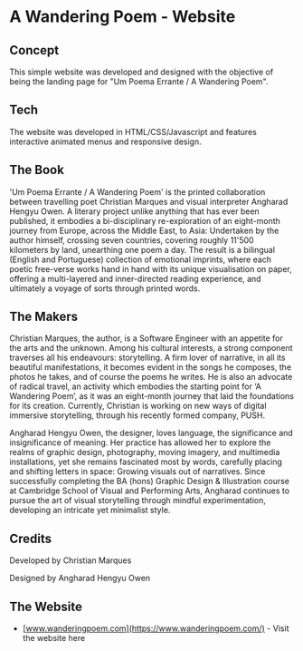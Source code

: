 # A Wandering Poem - Website

## Concept
This simple website was developed and designed with the objective of being the landing page for "Um Poema Errante / A Wandering Poem".

## Tech
The website was developed in HTML/CSS/Javascript and features interactive animated menus and responsive design.

## The Book
'Um Poema Errante / A Wandering Poem' is the printed collaboration between travelling poet Christian Marques and visual interpreter Angharad Hengyu Owen. A literary project unlike anything that has ever been published, it embodies a bi-disciplinary re-exploration of an eight-month journey from Europe, across the Middle East, to Asia: Undertaken by the author himself, crossing seven countries, covering roughly 11'500 kilometers by land, unearthing one poem a day. The result is a bilingual (English and Portuguese) collection of emotional imprints, where each poetic free-verse works hand in hand with its unique visualisation on paper, offering a multi-layered and inner-directed reading experience, and ultimately a voyage of sorts through printed words.

## The Makers
Christian Marques, the author, 
is a Software Engineer with an appetite for the arts and the unknown. Among his cultural interests, a strong component traverses all his endeavours: storytelling. A firm lover of narrative, in all its beautiful manifestations, it becomes evident in the songs he composes, the photos he takes, and of course the poems he writes. He is also an advocate of radical travel, an activity which embodies the starting point for ‘A Wandering Poem’, as it was an eight-month journey that laid the foundations for its creation. Currently, Christian is working on new ways of digital immersive storytelling, through his recently formed company, PUSH.

Angharad Hengyu Owen, the designer, 
loves language, the significance and insignificance of meaning. Her practice has allowed her to explore the realms of graphic design, photography, moving imagery, and multimedia installations, yet she remains fascinated most by words, carefully placing and shifting letters in space: Growing visuals out of narratives. Since successfully completing the BA (hons) Graphic Design & Illustration course at Cambridge School of Visual and Performing Arts, Angharad continues to pursue the art of visual storytelling through mindful experimentation, developing an intricate yet minimalist style.


## Credits
Developed by Christian Marques

Designed by Angharad Hengyu Owen

## The Website 
* [www.wanderingpoem.com](https://www.wanderingpoem.com/) - Visit the website here
